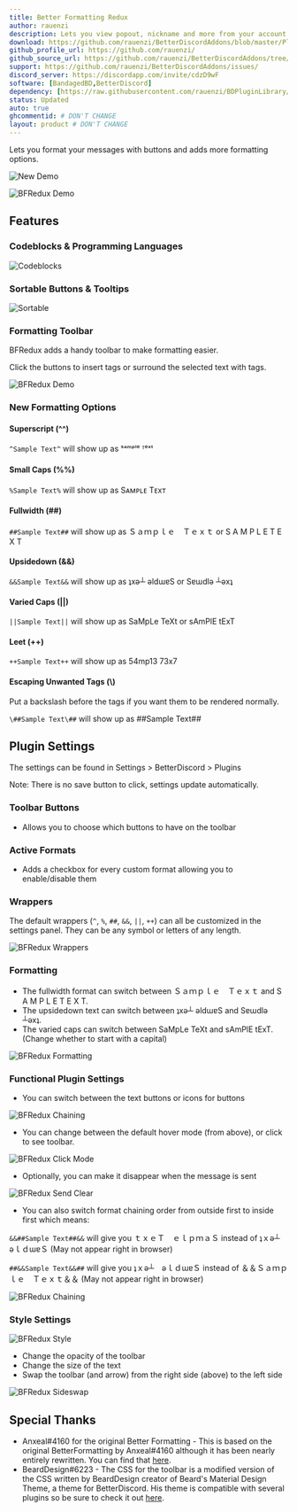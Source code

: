 ```yaml
---
title: Better Formatting Redux
author: rauenzi
description: Lets you view popout, nickname and more from your account panel at the bottom.
download: https://github.com/rauenzi/BetterDiscordAddons/blob/master/Plugins/BetterFormattingRedux/BetterFormattingRedux.plugin.js
github_profile_url: https://github.com/rauenzi/
github_source_url: https://github.com/rauenzi/BetterDiscordAddons/tree/master/Plugins/BetterFormattingRedux
support: https://github.com/rauenzi/BetterDiscordAddons/issues/
discord_server: https://discordapp.com/invite/cdzD9wF
software: [BandagedBD,BetterDiscord]
dependency: [https://raw.githubusercontent.com/rauenzi/BDPluginLibrary/master/release/0PluginLibrary.plugin.js]
status: Updated
auto: true
ghcommentid: # DON'T CHANGE
layout: product # DON'T CHANGE
---
```

Lets you format your messages with buttons and adds more formatting options.

![New Demo](https://i.zackrauen.com/OY2qYj.gif)

![BFRedux Demo](https://zippy.gfycat.com/HugeDeadDuckling.gif)


## Features

### Codeblocks & Programming Languages

![Codeblocks](https://i.zackrauen.com/rTdu3g.gif)

### Sortable Buttons & Tooltips

![Sortable](https://i.zackrauen.com/teYxPk.gif)

### Formatting Toolbar
BFRedux adds a handy toolbar to make formatting easier.

Click the buttons to insert tags or surround the selected text with tags.

![BFRedux Demo](https://i.imgur.com/rpPMyfl.png)

### New Formatting Options

#### Superscript (^^)
`^Sample Text^` will show up as ˢᵃᵐᵖˡᵉ ᵀᵉˣᵗ

#### Small Caps (%%)
`%Sample Text%` will show up as Sᴀᴍᴘʟᴇ Tᴇxᴛ

#### Fullwidth (##)
`##Sample Text##` will show up as Ｓａｍｐｌｅ　Ｔｅｘｔ or S A M P L E  T E X T

#### Upsidedown (&&)
`&&Sample Text&&` will show up as ʇxǝ┴ ǝldɯɐS or Sɐɯdlǝ ┴ǝxʇ

#### Varied Caps (||)
`||Sample Text||` will show up as SaMpLe TeXt or sAmPlE tExT

#### Leet (++)
`++Sample Text++` will show up as 54mp13 73x7

#### Escaping Unwanted Tags (\\)
Put a backslash before the tags if you want them to be rendered normally.

`\##Sample Text\##` will show up as \##Sample Text\##

## Plugin Settings

The settings can be found in Settings > BetterDiscord > Plugins

Note: There is no save button to click, settings update automatically.

### Toolbar Buttons

 - Allows you to choose which buttons to have on the toolbar

### Active Formats

 - Adds a checkbox for every custom format allowing you to enable/disable them

### Wrappers
The default wrappers (`^`, `%`, `##`, `&&`, `||`, `++`) can all be customized in the settings panel. They can be any symbol or letters of any length.

![BFRedux Wrappers](https://i.imgur.com/dENmVfI.png)

### Formatting
 - The fullwidth format can switch between Ｓａｍｐｌｅ　Ｔｅｘｔ and S A M P L E  T E X T.
 - The upsidedown text can switch between ʇxǝ┴ ǝldɯɐS and Sɐɯdlǝ ┴ǝxʇ.
 - The varied caps can switch between SaMpLe TeXt and sAmPlE tExT. (Change whether to start with a capital)
 
![BFRedux Formatting](https://i.imgur.com/9aRPLgp.png)
 
### Functional Plugin Settings

 - You can switch between the text buttons or icons for buttons

![BFRedux Chaining](https://i.imgur.com/upVOQbV.png)

 - You can change between the default hover mode (from above), or click to see toolbar.
 
![BFRedux Click Mode](https://i.imgur.com/z24gBX0.gif)
 - Optionally, you can make it disappear when the message is sent
 
![BFRedux Send Clear](https://i.imgur.com/BuLecX9.gif)

 - You can also switch format chaining order from outside first to inside first which means:
 
`&&##Sample Text##&&` will give you ｔｘｅＴ　ｅｌｐｍａＳ instead of ʇｘǝ┴　ǝｌｄɯɐＳ (May not appear right in browser)

`##&&Sample Text&&##` will give you ʇｘǝ┴　ǝｌｄɯɐＳ instead of ＆＆Ｓａｍｐｌｅ　Ｔｅｘｔ＆＆ (May not appear right in browser)

 ![BFRedux Chaining](https://i.imgur.com/1U5k8Dy.png)
 
### Style Settings
![BFRedux Style](https://i.imgur.com/lTp1mXG.png)

 - Change the opacity of the toolbar
 - Change the size of the text
 - Swap the toolbar (and arrow) from the right side (above) to the left side
 
 ![BFRedux Sideswap](https://i.imgur.com/RBE6x1G.gif)

## Special Thanks
 - Anxeal#4160 for the original Better Formatting - This is based on the original BetterFormatting by Anxeal#4160 although it has been nearly entirely rewritten. You can find that [here](https://github.com/Anxeal/BDEnhancements/tree/master/plugins/BetterFormatting). 
 - BeardDesign#6223 - The CSS for the toolbar is a modified version of the CSS written by BeardDesign creator of Beard's Material Design Theme, a theme for BetterDiscord. His theme is compatible with several plugins so be sure to check it out [here](https://www.beard-design.com/discord-material-theme).